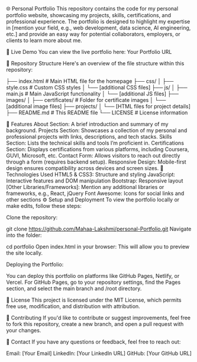 🌐 Personal Portfolio
This repository contains the code for my personal portfolio website, showcasing my projects, skills, certifications, and professional experience. The portfolio is designed to highlight my expertise in [mention your field, e.g., web development, data science, AI engineering, etc.] and provide an easy way for potential collaborators, employers, or clients to learn more about me.

🔗 Live Demo
You can view the live portfolio here: Your Portfolio URL

📁 Repository Structure
Here's an overview of the file structure within this repository:


├── index.html                  # Main HTML file for the homepage
├── css/
│   ├── style.css               # Custom CSS styles
│   └── [additional CSS files]
├── js/
│   ├── main.js                 # Main JavaScript functionality
│   └── [additional JS files]
├── images/
│   ├── certificates/           # Folder for certificate images
│   └── [additional image files]
├── projects/
│   └── [HTML files for project details]
├── README.md                   # This README file
└── LICENSE                     # License information


🎨 Features
About Section: A brief introduction and summary of my background.
Projects Section: Showcases a collection of my personal and professional projects with links, descriptions, and tech stacks.
Skills Section: Lists the technical skills and tools I’m proficient in.
Certifications Section: Displays certifications from various platforms, including Coursera, GUVI, Microsoft, etc.
Contact Form: Allows visitors to reach out directly through a form (requires backend setup).
Responsive Design: Mobile-first design ensures compatibility across devices and screen sizes.
🚀 Technologies Used
HTML5 & CSS3: Structure and styling
JavaScript: Interactive features and DOM manipulation
Bootstrap: Responsive layout
[Other Libraries/Frameworks]: Mention any additional libraries or frameworks, e.g., React, jQuery
Font Awesome: Icons for social links and other sections
⚙️ Setup and Deployment
To view the portfolio locally or make edits, follow these steps:

Clone the repository:


git clone https://github.com/Mahaa-Lakshmi/personal-Portfolio.git
Navigate into the folder:

cd portfolio
Open index.html in your browser: This will allow you to preview the site locally.

Deploying the Portfolio:

You can deploy this portfolio on platforms like GitHub Pages, Netlify, or Vercel.
For GitHub Pages, go to your repository settings, find the Pages section, and select the main branch and /root directory.

📜 License
This project is licensed under the MIT License, which permits free use, modification, and distribution with attribution.

🤝 Contributing
If you'd like to contribute or suggest improvements, feel free to fork this repository, create a new branch, and open a pull request with your changes.

📝 Contact
If you have any questions or feedback, feel free to reach out:

Email: [Your Email]
LinkedIn: [Your LinkedIn URL]
GitHub: [Your GitHub URL]